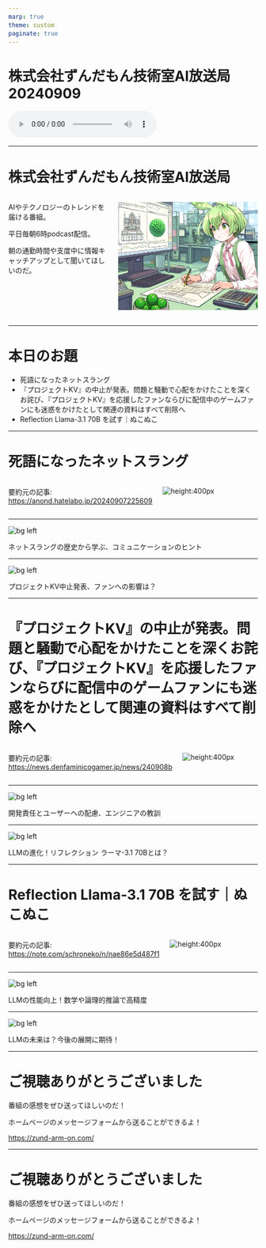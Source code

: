```yaml
---
marp: true
theme: custom
paginate: true
---
```


<!-- _class: title -->

# 株式会社ずんだもん技術室AI放送局 20240909

<audio controls src="/audio/株式会社ずんだもん技術室AI放送局_podcast_20240909.mp3"></audio>



---

#  株式会社ずんだもん技術室AI放送局

<div class="columns">
<div style="flex: 5;">

AIやテクノロジーのトレンドを届ける番組。

平日毎朝6時podcast配信。

朝の通勤時間や支度中に情報キャッチアップとして聞いてほしいのだ。

</div>
<div style="flex: 7;">

![height:500px](/images/zundarmon_titlebar2.jpg)

</div>
</div>

---

# 本日のお題

- 死語になったネットスラング
- 『プロジェクトKV』の中止が発表。問題と騒動で心配をかけたことを深くお詫び、『プロジェクトKV』を応援したファンならびに配信中のゲームファンにも迷惑をかけたとして関連の資料はすべて削除へ
- Reflection Llama-3.1 70B を試す｜ぬこぬこ

---

# 死語になったネットスラング

<div class="columns">
<div style="flex: 7;">

要約元の記事: https://anond.hatelabo.jp/20240907225609

</div>
<div style="flex: 5;">

![height:400px](/slides/20240909/images/3.jpg)

</div>
</div>

---

![bg left](/slides/20240909/images/4.jpg)

ネットスラングの歴史から学ぶ、コミュニケーションのヒント

---

![bg left](/slides/20240909/images/5.jpg)

プロジェクトKV中止発表、ファンへの影響は？

---

# 『プロジェクトKV』の中止が発表。問題と騒動で心配をかけたことを深くお詫び、『プロジェクトKV』を応援したファンならびに配信中のゲームファンにも迷惑をかけたとして関連の資料はすべて削除へ

<div class="columns">
<div style="flex: 7;">

要約元の記事: https://news.denfaminicogamer.jp/news/240908b

</div>
<div style="flex: 5;">

![height:400px](/slides/20240909/images/6.jpg)

</div>
</div>

---

![bg left](/slides/20240909/images/7.jpg)

開発責任とユーザーへの配慮、エンジニアの教訓

---

![bg left](/slides/20240909/images/8.jpg)

LLMの進化！リフレクション ラーマ-3.1 70Bとは？

---

# Reflection Llama-3.1 70B を試す｜ぬこぬこ

<div class="columns">
<div style="flex: 7;">

要約元の記事: https://note.com/schroneko/n/nae86e5d487f1

</div>
<div style="flex: 5;">

![height:400px](/slides/20240909/images/9.jpg)

</div>
</div>

---

![bg left](/slides/20240909/images/10.jpg)

LLMの性能向上！数学や論理的推論で高精度

---

![bg left](/slides/20240909/images/11.jpg)

LLMの未来は？今後の展開に期待！

---

<!-- _class: end -->

# ご視聴ありがとうございました

番組の感想をぜひ送ってほしいのだ！

ホームページのメッセージフォームから送ることができるよ！

https://zund-arm-on.com/

---

<!-- _class: end -->

# ご視聴ありがとうございました

番組の感想をぜひ送ってほしいのだ！

ホームページのメッセージフォームから送ることができるよ！

https://zund-arm-on.com/

